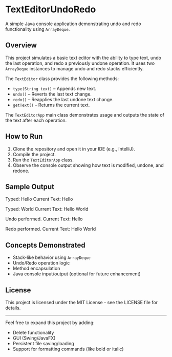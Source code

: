 # TextEditorUndoRedo

A simple Java console application demonstrating undo and redo functionality using `ArrayDeque`.

## Overview

This project simulates a basic text editor with the ability to type text, undo the last operation, and redo a previously undone operation. It uses two `ArrayDeque` instances to manage undo and redo stacks efficiently.

The `TextEditor` class provides the following methods:

- `type(String text)` – Appends new text.
- `undo()` – Reverts the last text change.
- `redo()` – Reapplies the last undone text change.
- `getText()` – Returns the current text.

The `TextEditorApp` main class demonstrates usage and outputs the state of the text after each operation.

## How to Run

1. Clone the repository and open it in your IDE (e.g., IntelliJ).
2. Compile the project.
3. Run the `TextEditorApp` class.
4. Observe the console output showing how text is modified, undone, and redone.

## Sample Output
Typed: Hello
Current Text: Hello

Typed: World
Current Text: Hello World

Undo performed.
Current Text: Hello

Redo performed.
Current Text: Hello World

## Concepts Demonstrated

- Stack-like behavior using `ArrayDeque`
- Undo/Redo operation logic
- Method encapsulation
- Java console input/output (optional for future enhancement)

## License

This project is licensed under the MIT License - see the LICENSE file for details.

---

Feel free to expand this project by adding:
- Delete functionality
- GUI (Swing/JavaFX)
- Persistent file saving/loading
- Support for formatting commands (like bold or italic)
